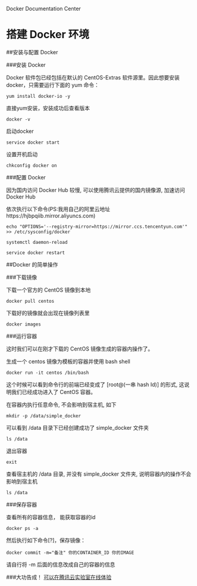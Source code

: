 Docker Documentation Center

# 搭建 Docker 环境 

##安装与配置 Docker

###安装 Docker

Docker 软件包已经包括在默认的 CentOS-Extras 软件源里。因此想要安装 docker，只需要运行下面的 yum 命令：

```
yum install docker-io -y
```

直接yum安装，安装成功后查看版本

```
docker -v
```

启动docker

```
service docker start
```

设置开机启动

```
chkconfig docker on
```

###配置 Docker

因为国内访问 Docker Hub 较慢, 可以使用腾讯云提供的国内镜像源, 加速访问 Docker Hub

依次执行以下命令(PS:我用自己的阿里云地址https://hjbpqiib.mirror.aliyuncs.com)

```
echo "OPTIONS='--registry-mirror=https://mirror.ccs.tencentyun.com'" >> /etc/sysconfig/docker
```

```
systemctl daemon-reload
```

```
service docker restart
```

##Docker 的简单操作

###下载镜像

下载一个官方的 CentOS 镜像到本地

```
docker pull centos
```

下载好的镜像就会出现在镜像列表里

```
docker images
```

###运行容器

这时我们可以在刚才下载的 CentOS 镜像生成的容器内操作了。

生成一个 centos 镜像为模板的容器并使用 bash shell

```
docker run -it centos /bin/bash
```

这个时候可以看到命令行的前端已经变成了 [root@(一串 hash Id)] 的形式, 这说明我们已经成功进入了 CentOS 容器。

在容器内执行任意命令, 不会影响到宿主机, 如下

```
mkdir -p /data/simple_docker
```

可以看到 /data 目录下已经创建成功了 simple_docker 文件夹

```
ls /data
```

退出容器

```
exit
```

查看宿主机的 /data 目录, 并没有 simple_docker 文件夹, 说明容器内的操作不会影响到宿主机

```
ls /data
```

###保存容器

查看所有的容器信息， 能获取容器的id

```
docker ps -a
```

然后执行如下命令[?]，保存镜像：

```
docker commit -m="备注" 你的CONTAINER_ID 你的IMAGE
```

请自行将 -m 后面的信息改成自己的容器的信息

###大功告成！
[可以在腾讯云实验室在线体验](https://www.qcloud.com/developer/labs/lab/10054)
